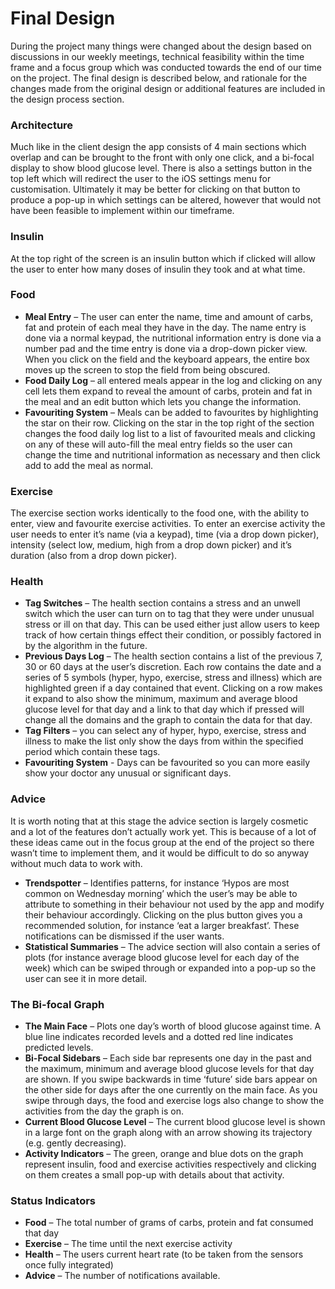 # Final Design

During the project many things were changed about the design based on discussions in our weekly meetings, technical feasibility within the time frame and a focus group which was conducted towards the end of our time on the project. The final design is described below, and rationale for the changes made from the original design or additional features are included in the design process section.

### Architecture

Much like in the client design the app consists of 4 main sections which overlap and can be brought to the front with only one click, and a bi-focal display to show blood glucose level. There is also a settings button in the top left which will redirect the user to the iOS settings menu for customisation. Ultimately it may be better for clicking on that button to produce a pop-up in which settings can be altered, however that would not have been feasible to implement within our timeframe.

### Insulin

At the top right of the screen is an insulin button which if clicked will allow the user to enter how many doses of insulin they took and at what time.

### Food
* **Meal Entry** – The user can enter the name, time and amount of carbs, fat and protein of each meal they have in the day. The name entry is done via a normal keypad, the nutritional information entry is done via a number pad and the time entry is done via a drop-down picker view. When you click on the field and the keyboard appears, the entire box moves up the screen to stop the field from being obscured. 
* **Food Daily Log** – all entered meals appear in the log and clicking on any cell lets them expand to reveal the amount of carbs, protein and fat in the meal and an edit button which lets you change the information.
* **Favouriting System** – Meals can be added to favourites by highlighting the star on their row. Clicking on the star in the top right of the section changes the food daily log list to a list of favourited meals and clicking on any of these will auto-fill the meal entry fields so the user can change the time and nutritional information as necessary and then click add to add the meal as normal.

### Exercise
The exercise section works identically to the food one, with the ability to enter, view and favourite exercise activities. To enter an exercise activity the user needs to enter it’s name (via a keypad), time (via a drop down picker), intensity (select low, medium, high from a drop down picker) and it’s duration (also from a drop down picker).

### Health
*	**Tag Switches** – The health section contains a stress and an unwell switch which the user can turn on to tag that they were under unusual stress or ill on that day. This can be used either just allow users to keep track of how certain things effect their condition, or possibly factored in by the algorithm in the future.
* **Previous Days Log** – The health section contains a list of the previous 7, 30 or 60 days at the user’s discretion. Each row contains the date and a series of 5 symbols (hyper, hypo, exercise, stress and illness) which are highlighted green if a day contained that event. Clicking on a row makes it expand to also show the minimum, maximum and average blood glucose level for that day and a link to that day which if pressed will change all the domains and the graph to contain the data for that day.
* **Tag Filters** – you can select any of hyper, hypo, exercise, stress and illness to make the list only show the days from within the specified period which contain these tags.
* **Favouriting System** - Days can be favourited so you can more easily show your doctor any unusual or significant days.

### Advice
It is worth noting that at this stage the advice section is largely cosmetic and a lot of the features don’t actually work yet. This is because of a lot of these ideas came out in the focus group at the end of the project so there wasn’t time to implement them, and it would be difficult to do so anyway without much data to work with.
* **Trendspotter** – Identifies patterns, for instance ‘Hypos are most common on Wednesday morning’ which the user’s may be able to attribute to something in their behaviour not used by the app and modify their behaviour accordingly. Clicking on the plus button gives you a recommended solution, for instance ‘eat a larger breakfast’. These notifications can be dismissed if the user wants.
*	**Statistical Summaries** – The advice section will also contain a series of plots (for instance average blood glucose level for each day of the week) which can be swiped through or expanded into a pop-up so the user can see it in more detail.

### The Bi-focal Graph
*	**The Main Face** – Plots one day’s worth of blood glucose against time. A blue line indicates recorded levels and a dotted red line indicates predicted levels.
* **Bi-Focal Sidebars** – Each side bar represents one day in the past and the maximum, minimum and average blood glucose levels for that day are shown. If you swipe backwards in time ‘future’ side bars appear on the other side for days after the one currently on the main face. As you swipe through days, the food and exercise logs also change to show the activities from the day the graph is on.
*	**Current Blood Glucose Level** – The current blood glucose level is shown in a large font on the graph along with an arrow showing its trajectory (e.g. gently decreasing).
* **Activity Indicators** – The green, orange and blue dots on the graph represent insulin, food and exercise activities respectively and clicking on them creates a small pop-up with details about that activity.

### Status Indicators
* **Food** – The total number of grams of carbs, protein and fat consumed that day
* **Exercise** – The time until the next exercise activity
* **Health** – The users current heart rate (to be taken from the sensors once fully integrated)
* **Advice** – The number of notifications available.
